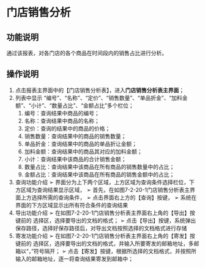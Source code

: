 # 门店销售分析

## 功能说明

通过该报表，对各门店的各个商品在时间段内的销售占比进行分析。

## 操作说明
1.	点击报表主界面中的【门店销售分析表】，进入**门店销售分析表主界面**；
2.	列表中显示 “编号”、“名称”、“定价”、“销售数量”、“单品折金”、“加料金额”、“小计”、“数量占比”、“金额占比”多个栏位；
 	1. 编号：查询结果中商品的编号；
 	2. 名称：查询结果中商品的名称；
 	3. 定价：查询的结果中的商品的价格；
 	4. 销售数量：查询结果中的商品的销售数量；
 	5. 单品折金：查询结果中的商品的单品折让金额；
 	6. 加料金额：查询结果中的商品其对应的加料金额；
 	7. 小计：查询结果中该商品的合计销售金额；
 	8. 数量占比：查询结果中该商品在所有商品的销售数量中的占比；
 	9. 金额占比：查询结果中该商品在所有商品的销售金额中的占比；
3.	查询功能介绍
➢	界面分为上下两个区域，上方区域为查询条件选择栏位，下方区域为查询结果显示区域，
➢	首先，在如图7-2-20-1门店销售分析表主界面上方选择所需的查询条件，
➢	点击界面右上方的【查询】按键，
➢	系统在界面的下方区域显示出所有符合条件的查询结果
4.	导出功能介绍
➢	在如图7-2-20-1门店销售分析表主界面右上角的【导出】按键前的 选择区，选择要导出的文档的格式；
➢	点击【导出】按键，系统弹出保存路径，选择好保存路径后，对导出文档按照选择的文档格式进行存储
5.	寄发功能介绍
➢	在如图7-2-20-1门店销售分析表主界面右上角的【寄发】按键前的 选择区，选择要导出的文档的格式，并输入所要寄发的邮箱地址，多邮箱以“，”符号隔开；
➢	点击【寄发】按键，根据所选择的文档格式，并按照所输入的邮箱地址，逐一将查询结果寄发到邮箱中；
